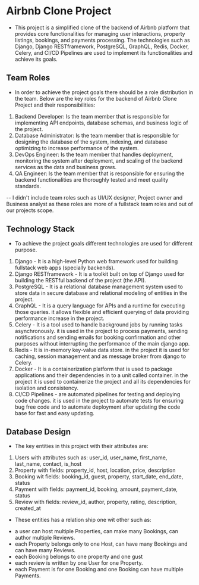 # Airbnb Clone Project

- This project is a simplified clone of the backend of Airbnb platform that provides core functionalities for managing user interactions, property listings, bookings, and payments processing. The technologies such as Django, Django RESTframework, PostgreSQL, GraphQL, Redis, Docker, Celery, and CI/CD Pipelines are used to implement its functionalities and achieve its goals.

## Team Roles

- In order to achieve the project goals there should be a role distribution in the team. Below are the key roles for the backend of Airbnb Clone Project and their responsibilities:

1. Backend Developer: Is the team member that is responsible for implementing API endpoints, database schemas, and business logic of the project.
2. Database Administrator: Is the team member that is responsible for designing the database of the system, indexing, and database optimizing to increase performance of the system.
3. DevOps Engineer: Is the team member that handles deployment, monitoring the system after deployment, and scaling of the backend services as the data and business grows.
4. QA Engineer: Is the team member that is responsible for ensuring the backend functionalities are thoroughly tested and meet quality standards.

-- I didn't include team roles such as UI/UX designer, Project owner and Business analyst as these roles are more of a fullstack team roles and out of our projects scope.

## Technology Stack

- To achieve the project goals different technologies are used for different purpose.

1. Django - It is a high-level Python web framework used for building fullstack web apps (specially backends).
2. Django RESTframework - It is a toolkit built on top of Django used for building the RESTful backend of the project (the API).
3. PostgreSQL - It is a relational database management system used to store data in secure database and relational modeling of entities in the project.
4. GraphQL - It is a query language for APIs and a runtime for executing those queries. it allows flexible and efficient querying of data providing performance increase in the project.
5. Celery - It is a tool used to handle background jobs by running tasks asynchronously. it is used in the project to process payments, sending notifications and sending emails for booking confirmation and other purposes without interrupting the performance of the main django app.
6. Redis - It is in-memory key-value data store. in the project it is used for caching, session management and as message broker from django to Celery.
7. Docker - It is a containerization platform that is used to package applications and their dependencies in to a unit called container. in the project it is used to containerize the project and all its dependencies for isolation and consistency.
8. CI/CD Pipelines - are automated pipelines for testing and deploying code changes. it is used in the project to automate tests for ensuring bug free code and to automate deployment after updating the code base for fast and easy updating.


## Database Design

- The key entities in this project with their attributes are:
1. Users with attributes such as: user_id, user_name, first_name, last_name, contact, is_host
2. Property with fields: property_id, host, location, price, description
3. Booking wit fields: booking_id, guest, property, start_date, end_date, status
4. Payment with fields: payment_id, booking, amount, payment_date, status
5. Review with fields: review_id, author, property, rating, description, created_at

- These entities has a relation ship one wit other such as:
* a user can host multiple Properties, can make many Bookings, can author multiple Reviews.
* each Property belongs only to one Host, can have many Bookings and can have many Reviews.
* each Booking belongs to one property and one gust
* each review is written by one User for one Property.
* each Payment is for one Booking and one Booking can have multiple Payments.